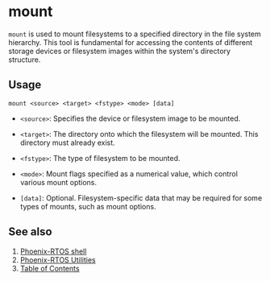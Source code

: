# mount

`mount` is used to mount filesystems to a specified directory in the file system hierarchy.
This tool is fundamental for accessing the contents of different storage devices or filesystem images
within the system's directory structure.

## Usage

```console
mount <source> <target> <fstype> <mode> [data]
```

- `<source>`: Specifies the device or filesystem image to be mounted.

- `<target>`: The directory onto which the filesystem will be mounted. This directory must already exist.

- `<fstype>`: The type of filesystem to be mounted.

- `<mode>`: Mount flags specified as a numerical value, which control various mount options.

- `[data]`: Optional. Filesystem-specific data that may be required for some types of mounts, such as mount options.

## See also

1. [Phoenix-RTOS shell](../psh.md)
2. [Phoenix-RTOS Utilities](../../utils.md)
3. [Table of Contents](../../../README.md)

